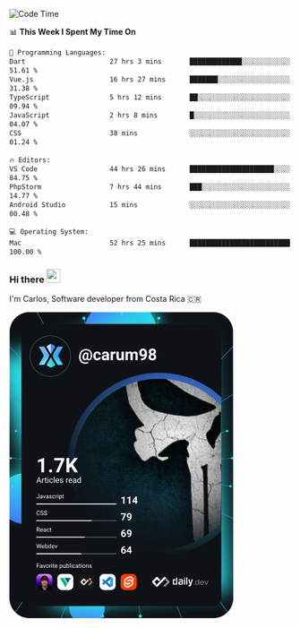 
<!--START_SECTION:waka-->
![Code Time](http://img.shields.io/badge/Code%20Time-9%2C764%20hrs%2055%20mins-blue)

📊 **This Week I Spent My Time On** 

```text
💬 Programming Languages: 
Dart                     27 hrs 3 mins       █████████████░░░░░░░░░░░░   51.61 % 
Vue.js                   16 hrs 27 mins      ███████░░░░░░░░░░░░░░░░░░   31.38 % 
TypeScript               5 hrs 12 mins       ██░░░░░░░░░░░░░░░░░░░░░░░   09.94 % 
JavaScript               2 hrs 8 mins        █░░░░░░░░░░░░░░░░░░░░░░░░   04.07 % 
CSS                      38 mins             ░░░░░░░░░░░░░░░░░░░░░░░░░   01.24 % 

🔥 Editors: 
VS Code                  44 hrs 26 mins      █████████████████████░░░░   84.75 % 
PhpStorm                 7 hrs 44 mins       ███░░░░░░░░░░░░░░░░░░░░░░   14.77 % 
Android Studio           15 mins             ░░░░░░░░░░░░░░░░░░░░░░░░░   00.48 % 

💻 Operating System: 
Mac                      52 hrs 25 mins      █████████████████████████   100.00 % 

```


<!--END_SECTION:waka-->

### Hi there <img src="https://media.giphy.com/media/hvRJCLFzcasrR4ia7z/giphy.gif" width="25px" height="25px">

I'm Carlos, Software developer from Costa Rica 🇨🇷

<a href="https://app.daily.dev/carum98"><img src="https://github.com/carum98/carum98/blob/main/devcard.svg" width="400" alt="Carlos Umaña Acevedo's Dev Card"/></a>
